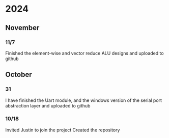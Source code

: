 # 2024

## November

### 11/7

Finished the element-wise and vector reduce ALU designs and uploaded to github

## October

### 31

I have finished the Uart module, and the windows version of the serial port abstraction layer and uploaded to github

### 10/18

Invited Justin to join the project
Created the repository
